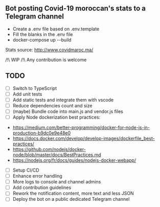 ## Bot posting Covid-19 moroccan's stats to a Telegram channel

* Create a .env file based on .env.template
* Fill the blanks in the .env file
* docker-compose up --build

Stats source: http://www.covidmaroc.ma/

/!\ WIP /!\ Any contribution is welcome

## TODO
- [ ] Switch to TypeScript
- [ ] Add unit tests
- [ ] Add static tests and integrate them with vscode
- [ ] Reduce dependencies count and size
- [ ] (maybe) Bundle code into main.js and vendor.js files
- [ ] Apply Node dockerization best practices:
* https://medium.com/better-programming/docker-for-node-js-in-production-b9dc0e9e48e0
* https://docs.docker.com/develop/develop-images/dockerfile_best-practices/
* https://github.com/nodejs/docker-node/blob/master/docs/BestPractices.md
* https://nodejs.org/fr/docs/guides/nodejs-docker-webapp/
- [ ] Setup CI/CD
- [ ] Enhance error handling
- [ ] More logs to console and channel admins
- [ ] Add contribution guidelines
- [ ] Rework the notification content, more text and less JSON
- [ ] Deploy the bot on a public dedicated Telegram channel
